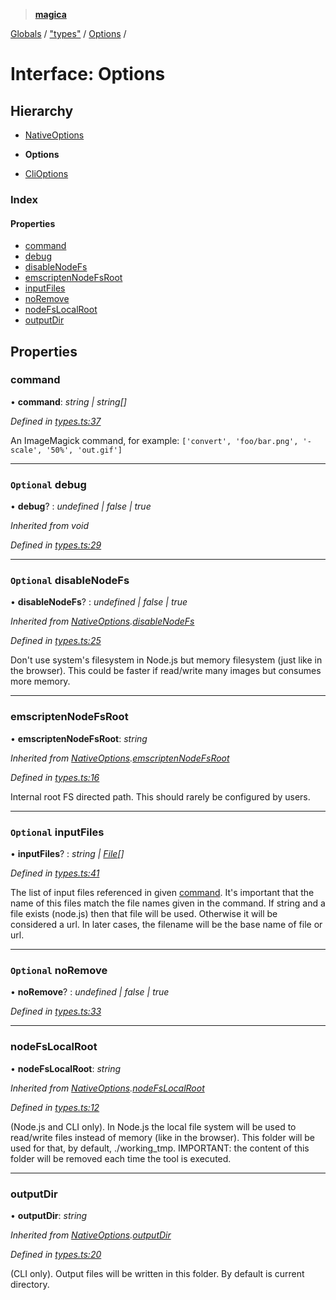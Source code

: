> **[magica](../README.md)**

[Globals](../README.md) / ["types"](../modules/_types_.md) / [Options](_types_.options.md) /

# Interface: Options

## Hierarchy

  * [NativeOptions](_types_.nativeoptions.md)

  * **Options**

  * [CliOptions](_types_.clioptions.md)

### Index

#### Properties

* [command](_types_.options.md#command)
* [debug](_types_.options.md#optional-debug)
* [disableNodeFs](_types_.options.md#optional-disablenodefs)
* [emscriptenNodeFsRoot](_types_.options.md#emscriptennodefsroot)
* [inputFiles](_types_.options.md#optional-inputfiles)
* [noRemove](_types_.options.md#optional-noremove)
* [nodeFsLocalRoot](_types_.options.md#nodefslocalroot)
* [outputDir](_types_.options.md#outputdir)

## Properties

###  command

• **command**: *string | string[]*

*Defined in [types.ts:37](https://github.com/cancerberoSgx/magica/blob/cdb8012/src/types.ts#L37)*

An ImageMagick command, for example: `['convert', 'foo/bar.png', '-scale', '50%', 'out.gif']`

___

### `Optional` debug

• **debug**? : *undefined | false | true*

*Inherited from void*

*Defined in [types.ts:29](https://github.com/cancerberoSgx/magica/blob/cdb8012/src/types.ts#L29)*

___

### `Optional` disableNodeFs

• **disableNodeFs**? : *undefined | false | true*

*Inherited from [NativeOptions](_types_.nativeoptions.md).[disableNodeFs](_types_.nativeoptions.md#optional-disablenodefs)*

*Defined in [types.ts:25](https://github.com/cancerberoSgx/magica/blob/cdb8012/src/types.ts#L25)*

Don't use system's filesystem in Node.js but memory filesystem (just like in the browser). This could be faster if read/write many images but consumes more memory.

___

###  emscriptenNodeFsRoot

• **emscriptenNodeFsRoot**: *string*

*Inherited from [NativeOptions](_types_.nativeoptions.md).[emscriptenNodeFsRoot](_types_.nativeoptions.md#emscriptennodefsroot)*

*Defined in [types.ts:16](https://github.com/cancerberoSgx/magica/blob/cdb8012/src/types.ts#L16)*

Internal root FS directed path. This should rarely be configured by users.

___

### `Optional` inputFiles

• **inputFiles**? : *string | [File](_types_.file.md)[]*

*Defined in [types.ts:41](https://github.com/cancerberoSgx/magica/blob/cdb8012/src/types.ts#L41)*

The list of input files referenced in given [command](_types_.options.md#command). It's important that the name of this files match the file names given in the command. If string and a file exists (node.js) then that file will be used. Otherwise it will be considered a url. In later cases, the filename will be the base name of file or url.

___

### `Optional` noRemove

• **noRemove**? : *undefined | false | true*

*Defined in [types.ts:33](https://github.com/cancerberoSgx/magica/blob/cdb8012/src/types.ts#L33)*

___

###  nodeFsLocalRoot

• **nodeFsLocalRoot**: *string*

*Inherited from [NativeOptions](_types_.nativeoptions.md).[nodeFsLocalRoot](_types_.nativeoptions.md#nodefslocalroot)*

*Defined in [types.ts:12](https://github.com/cancerberoSgx/magica/blob/cdb8012/src/types.ts#L12)*

(Node.js and CLI only). In Node.js the local file system will be used to read/write files instead of memory (like in the browser). This folder will be used for that, by default, ./working_tmp. IMPORTANT: the content of this folder will be removed each time the tool is executed.

___

###  outputDir

• **outputDir**: *string*

*Inherited from [NativeOptions](_types_.nativeoptions.md).[outputDir](_types_.nativeoptions.md#outputdir)*

*Defined in [types.ts:20](https://github.com/cancerberoSgx/magica/blob/cdb8012/src/types.ts#L20)*

(CLI only). Output files will be written in this folder. By default is current directory.